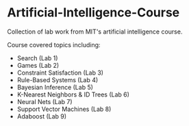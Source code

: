 # Artificial-Intelligence-Course
Collection of lab work from MIT's artificial intelligence course.

Course covered topics including:
- Search (Lab 1)
- Games (Lab 2)
- Constraint Satisfaction (Lab 3)
- Rule-Based Systems (Lab 4)
- Bayesian Inference (Lab 5)
- K-Nearest Neighbors & ID Trees (Lab 6)
- Neural Nets (Lab 7)
- Support Vector Machines (Lab 8)
- Adaboost (Lab 9)
